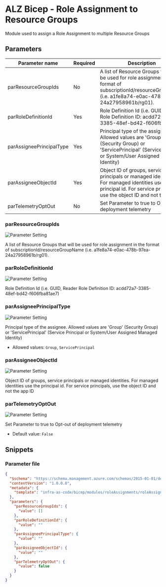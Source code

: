 # ALZ Bicep - Role Assignment to Resource Groups

Module used to assign a Role Assignment to multiple Resource Groups

## Parameters

| Parameter name           | Required | Description                                                                                                                                                              |
| ------------------------ | -------- | ------------------------------------------------------------------------------------------------------------------------------------------------------------------------ |
| parResourceGroupIds      | No       | A list of Resource Groups that will be used for role assignment in the format of subscriptionId/resourceGroupName (i.e. a1fe8a74-e0ac-478b-97ea-24a27958961b/rg01).      |
| parRoleDefinitionId      | Yes      | Role Definition Id (i.e. GUID, Reader Role Definition ID: acdd72a7-3385-48ef-bd42-f606fba81ae7)                                                                          |
| parAssigneePrincipalType | Yes      | Principal type of the assignee. Allowed values are 'Group' (Security Group) or 'ServicePrincipal' (Service Principal or System/User Assigned Managed Identity)           |
| parAssigneeObjectId      | Yes      | Object ID of groups, service principals or managed identities. For managed identities use the principal id. For service principals, use the object ID and not the app ID |
| parTelemetryOptOut       | No       | Set Parameter to true to Opt-out of deployment telemetry                                                                                                                 |

### parResourceGroupIds

![Parameter Setting](https://img.shields.io/badge/parameter-optional-green?style=flat-square)

A list of Resource Groups that will be used for role assignment in the format of subscriptionId/resourceGroupName (i.e. a1fe8a74-e0ac-478b-97ea-24a27958961b/rg01).

### parRoleDefinitionId

![Parameter Setting](https://img.shields.io/badge/parameter-required-orange?style=flat-square)

Role Definition Id (i.e. GUID, Reader Role Definition ID: acdd72a7-3385-48ef-bd42-f606fba81ae7)

### parAssigneePrincipalType

![Parameter Setting](https://img.shields.io/badge/parameter-required-orange?style=flat-square)

Principal type of the assignee. Allowed values are 'Group' (Security Group) or 'ServicePrincipal' (Service Principal or System/User Assigned Managed Identity)

- Allowed values: `Group`, `ServicePrincipal`

### parAssigneeObjectId

![Parameter Setting](https://img.shields.io/badge/parameter-required-orange?style=flat-square)

Object ID of groups, service principals or managed identities. For managed identities use the principal id. For service principals, use the object ID and not the app ID

### parTelemetryOptOut

![Parameter Setting](https://img.shields.io/badge/parameter-optional-green?style=flat-square)

Set Parameter to true to Opt-out of deployment telemetry

- Default value: `False`

## Snippets

### Parameter file

```json
{
  "$schema": "https://schema.management.azure.com/schemas/2015-01-01/deploymentParameters.json#",
  "contentVersion": "1.0.0.0",
  "metadata": {
    "template": "infra-as-code/bicep/modules/roleAssignments/roleAssignmentResourceGroupMany.json"
  },
  "parameters": {
    "parResourceGroupIds": {
      "value": []
    },
    "parRoleDefinitionId": {
      "value": ""
    },
    "parAssigneePrincipalType": {
      "value": ""
    },
    "parAssigneeObjectId": {
      "value": ""
    },
    "parTelemetryOptOut": {
      "value": false
    }
  }
}
```
